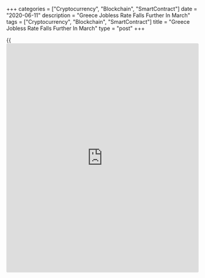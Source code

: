 +++
categories = ["Cryptocurrency", "Blockchain", "SmartContract"]
date = "2020-06-11"
description = "Greece Jobless Rate Falls Further In March"
tags = ["Cryptocurrency", "Blockchain", "SmartContract"]
title = "Greece Jobless Rate Falls Further In March"
type = "post"
+++

{{<iframe id="large-banner" src="https://www.bounty.group/#slide=22.0" width="100%" height="600" scrolling="no" style="border: 0px solid rgb(216, 221, 230); border-radius: 3px;">}}

Greece's jobless rate continued to decline in March, figures from the
Hellenic Statistical Authority showed on Thursday.

The jobless rate fell to 14.4 percent in March from 15.9 percent in
February. In the same period last year, the unemployment rate was 18.1
percent.

The number of unemployed totaled 653,686 persons in March compared to
856,974 in the previous year.

The youth unemployment rate, which is applied to the 15-24 age group,
fell to 32.4 percent in March from 37.7 percent in the same month last
year.

At the same time, employment increased to 3.87 million persons in March
from 3.88 million a year ago.

For comments and feedback [contact](https://www.playgroundfx.com/contact/): editorial@rtt[news](https://www.letsplayfx.com/blog/forex-news-website/).com

[Economic News][1]

 **What parts of the world are seeing the best (and worst) economic
performances lately? Click[here][2] to check out our [Econ Scorecard][2]
and find out! See up-to-the-moment [ranking](https://www.playgroundfx.com/blog/crypto-exchange-ranking/)s for the best and worst
performers in [GDP][3], [unemployment rate][4], [inflation][5] and much
more.**

   1. www.rtt[news](https://www.letsplayfx.com/blog/forex-news-website/).com/Content/EconomicNews.aspx
   2. www.rtt[news](https://www.letsplayfx.com/blog/forex-news-website/).com/economic-scorecard/world-rank/PPI/highest-performance.aspx
   3. www.rtt[news](https://www.letsplayfx.com/blog/forex-news-website/).com/economic-scorecard/world-rank/GDP/highest-performance.aspx
   4. www.rtt[news](https://www.letsplayfx.com/blog/forex-news-website/).com/economic-scorecard/world-rank/unemployment-rate/lowest-performance.aspx
   5. www.rtt[news](https://www.letsplayfx.com/blog/forex-news-website/).com/economic-scorecard/world-rank/CPI/highest-performance.aspx
